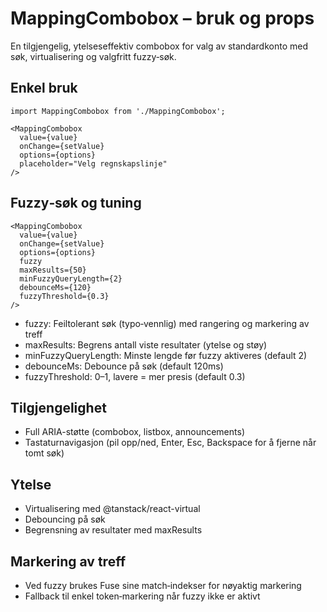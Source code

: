 # MappingCombobox – bruk og props

En tilgjengelig, ytelseseffektiv combobox for valg av standardkonto med søk, virtualisering og valgfritt fuzzy‑søk.

## Enkel bruk
```tsx
import MappingCombobox from './MappingCombobox';

<MappingCombobox
  value={value}
  onChange={setValue}
  options={options}
  placeholder="Velg regnskapslinje"
/>
```

## Fuzzy‑søk og tuning
```tsx
<MappingCombobox
  value={value}
  onChange={setValue}
  options={options}
  fuzzy
  maxResults={50}
  minFuzzyQueryLength={2}
  debounceMs={120}
  fuzzyThreshold={0.3}
/>
```

- fuzzy: Feiltolerant søk (typo‑vennlig) med rangering og markering av treff
- maxResults: Begrens antall viste resultater (ytelse og støy)
- minFuzzyQueryLength: Minste lengde før fuzzy aktiveres (default 2)
- debounceMs: Debounce på søk (default 120ms)
- fuzzyThreshold: 0–1, lavere = mer presis (default 0.3)

## Tilgjengelighet
- Full ARIA-støtte (combobox, listbox, announcements)
- Tastaturnavigasjon (pil opp/ned, Enter, Esc, Backspace for å fjerne når tomt søk)

## Ytelse
- Virtualisering med @tanstack/react-virtual
- Debouncing på søk
- Begrensning av resultater med maxResults

## Markering av treff
- Ved fuzzy brukes Fuse sine match‑indekser for nøyaktig markering
- Fallback til enkel token‑markering når fuzzy ikke er aktivt

